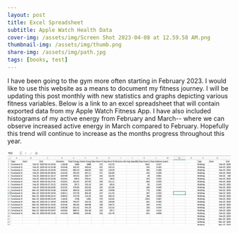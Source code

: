 ```yaml
---
layout: post
title: Excel Spreadsheet
subtitle: Apple Watch Health Data
cover-img: /assets/img/Screen Shot 2023-04-08 at 12.59.58 AM.png
thumbnail-img: /assets/img/thumb.png
share-img: /assets/img/path.jpg
tags: [books, test]
---
```


I have been going to the gym more often starting in February 2023. I would like to use this website as a means to document my fitness journey. I will be updating this post monthly with new statistics and graphs depicting various fitness variables. Below is a link to an excel spreadsheet that will contain exported data from my Apple Watch Fitness App. I have also included histograms of my active energy from February and March-- where we can observe increased active energy in March compared to February. Hopefully this trend will continue to increase as the months progress throughout this year. 

![Active Energy from Functional Strength Training in Feb and Mar](https://github.com/sara-xue/KNES381Final/blob/85ff9c029087285e5fc9a4ee99a294c40c497930/assets/img/Screen%20Shot%202023-04-08%20at%2012.59.58%20AM.png)
